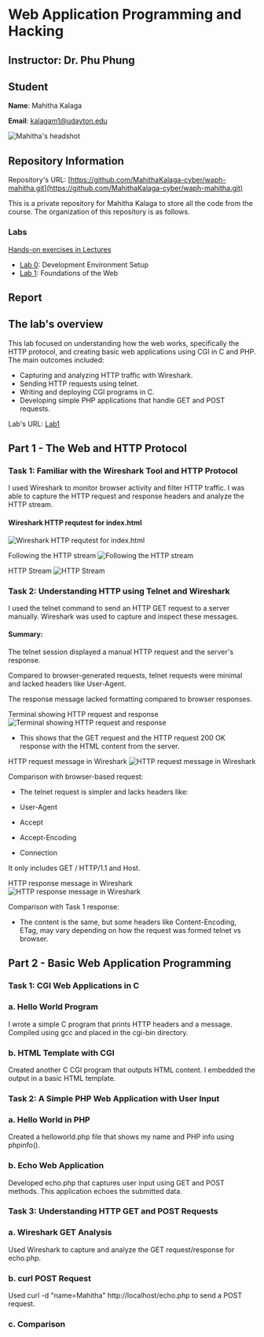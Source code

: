 # Web Application Programming and Hacking

## Instructor: Dr. Phu Phung

## Student

**Name**: Mahitha Kalaga

**Email**: [kalagam1@udayton.edu](kalagam1@udayton.edu)

![Mahitha's headshot](../../images/mahi.jpeg)

## Repository Information

Repository's URL: [https://github.com/MahithaKalaga-cyber/waph-mahitha.git](https://github.com/MahithaKalaga-cyber/waph-mahitha.git)

This is a private repository for Mahitha Kalaga to store all the code from the course. The organization of this repository is as follows.

### Labs

[Hands-on exercises in Lectures](labs)

- [Lab 0](labs/lab0): Development Environment Setup
- [Lab 1](labs/lab1): Foundations of the Web

## Report

## The lab's overview

This lab focused on understanding how the web works, specifically the HTTP protocol, and creating basic web applications using CGI in C and PHP. The main outcomes included:

 - Capturing and analyzing HTTP traffic with Wireshark.
 - Sending HTTP requests using telnet.
 - Writing and deploying CGI programs in C.
 - Developing simple PHP applications that handle GET and POST requests.

Lab's URL: [Lab1](https://github.com/MahithaKalaga-cyber/waph-mahitha/tree/main/labs/lab1)

## Part 1 - The Web and HTTP Protocol

### Task 1: Familiar with the Wireshark Tool and HTTP Protocol

I used Wireshark to monitor browser activity and filter HTTP traffic. I was able to capture the HTTP request and response headers and analyze the HTTP stream.

#### Wireshark HTTP requtest for index.html 
![Wireshark HTTP requtest for index.html](../../images/1.1.jpeg) 

Following the HTTP stream ![Following the HTTP stream](../../images/1.2.jpeg)

HTTP Stream ![HTTP Stream](../../images/1.3.jpeg)

### Task 2: Understanding HTTP using Telnet and Wireshark

I used the telnet command to send an HTTP GET request to a server manually. Wireshark was used to capture and inspect these messages.

#### Summary:

The telnet session displayed a manual HTTP request and the server's response.

Compared to browser-generated requests, telnet requests were minimal and lacked headers like User-Agent.

The response message lacked formatting compared to browser responses.

Terminal showing HTTP request and response ![Terminal showing HTTP request and response](../../images/1.2.1.jpeg)

 - This shows that the GET request and the HTTP request 200 OK response with the HTML content from the server. 

HTTP request message in Wireshark ![HTTP request message in Wireshark](../../images/1.2.2.jpeg)

Comparison with browser-based request:

 - The telnet request is simpler and lacks headers like:

  - User-Agent
  - Accept
  - Accept-Encoding
  - Connection

It only includes GET / HTTP/1.1 and Host.

HTTP response message in Wireshark ![HTTP response message in Wireshark](../../images/1.2.3.jpeg)

Comparison with Task 1 response:

 - The content is the same, but some headers like Content-Encoding, ETag,  may vary depending on how the request was formed telnet vs browser.

## Part 2 - Basic Web Application Programming

### Task 1: CGI Web Applications in C

### a. Hello World Program

I wrote a simple C program that prints HTTP headers and a message. Compiled using gcc and placed in the cgi-bin directory.

### b. HTML Template with CGI

Created another C CGI program that outputs HTML content. I embedded the output in a basic HTML template.

### Task 2: A Simple PHP Web Application with User Input

### a. Hello World in PHP

Created a helloworld.php file that shows my name and PHP info using phpinfo().

### b. Echo Web Application

Developed echo.php that captures user input using GET and POST methods. This application echoes the submitted data.

### Task 3: Understanding HTTP GET and POST Requests

### a. Wireshark GET Analysis

Used Wireshark to capture and analyze the GET request/response for echo.php.

### b. curl POST Request

Used curl -d "name=Mahitha" http://localhost/echo.php to send a POST request.

### c. Comparison




